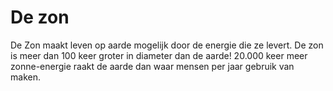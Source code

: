 # De zon

De Zon maakt leven op aarde mogelijk door de energie die ze levert. De zon is
meer dan 100 keer groter in diameter dan de aarde! 20.000 keer meer
zonne-energie raakt de aarde dan waar mensen per jaar gebruik van maken.

